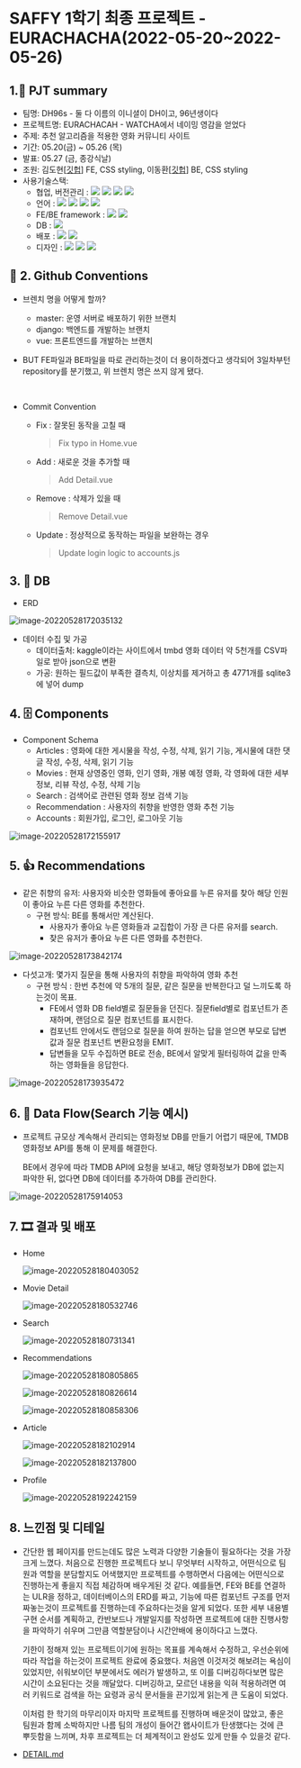# SAFFY 1학기 최종 프로젝트 - EURACHACHA(2022-05-20~2022-05-26)

## 1.:ledger: PJT summary

- 팀명: DH96s - 둘 다 이름의 이니셜이 DH이고, 96년생이다
- 프로젝트명: EURACHACAH - WATCHA에서 네이밍 영감을 얻었다
- 주제: 추천 알고리즘을 적용한 영화 커뮤니티 사이트
- 기간: 05.20(금) ~ 05.26 (목)
- 발표: 05.27 (금, 종강식날)
- 조원: 김도현[[깃헙](https://github.com/MoCCo329/fresh-tomatoes-vue)] FE, CSS styling, 이동환[[깃헙](https://github.com/onghwand/fresh-tomatoes-django)] BE, CSS styling
- 사용기술스택:
  - 협업, 버전관리 : <img src="https://img.shields.io/badge/git-F05032?style=for-the-badge&logo=git&logoColor=white"> <img src="https://img.shields.io/badge/github-181717?style=for-the-badge&logo=github&logoColor=white"> <img src="https://img.shields.io/badge/discord-5865F2?style=for-the-badge&logo=discord&logoColor=white"> <img src="https://img.shields.io/badge/Notion-000000?style=for-the-badge&logo=notion&logoColor=white">
  - 언어 : <img src="https://img.shields.io/badge/python-3776AB?style=for-the-badge&logo=python&logoColor=white"> <img src="https://img.shields.io/badge/JavaScript-F7DF1E?style=for-the-badge&logo=javascript&logoColor=white"> <img src="https://img.shields.io/badge/html5-E34F26?style=for-the-badge&logo=html5&logoColor=white"> <img src="https://img.shields.io/badge/CSS-1572B6?style=for-the-badge&logo=css3&logoColor=white">
  - FE/BE framework : <img src="https://img.shields.io/badge/Vue-4Fc08D?style=for-the-badge&logo=vue.js&logoColor=white"> <img src="https://img.shields.io/badge/django-092E20?style=for-the-badge&logo=django&logoColor=white">
  - DB : <img src="https://img.shields.io/badge/SQLite-003B57?style=for-the-badge&logo=sqlite&logoColor=white">
  - 배포 : <img src="https://img.shields.io/badge/Netlify-00C7B7?style=for-the-badge&logo=netlify&logoColor=white"> <img src="https://img.shields.io/badge/AmazonAWS-FF990B?style=for-the-badge&logo=amazonaws&logoColor=white">
  - 디자인 : <img src="https://img.shields.io/badge/Swagger-85EA2D?style=for-the-badge&logo=swagger&logoColor=white"> <img src="https://img.shields.io/badge/Bootstrap-79512B3?style=for-the-badge&logo=bootstrap&logoColor=white"> <img src="https://img.shields.io/badge/FontAwesome-528DD7?style=for-the-badge&logo=FontAwesome&logoColor=white">



## :handshake: 2. Github Conventions

- 브렌치 명을 어떻게 할까?
  - master: 운영 서버로 배포하기 위한 브랜치
  - django: 백엔드를 개발하는 브랜치
  - vue: 프론트엔드를 개발하는 브랜치

- BUT FE파일과 BE파일을 따로 관리하는것이 더 용이하겠다고 생각되어 3일차부턴 repository를 분기했고, 위 브렌치 명은 쓰지 않게 됐다.

<br>

- Commit Convention

  - Fix : 잘못된 동작을 고칠 때

    > Fix typo in Home.vue


  - Add : 새로운 것을 추가할 때

    > Add Detail.vue


  - Remove : 삭제가 있을 때

    > Remove Detail.vue


  - Update : 정상적으로 동작하는 파일을 보완하는 경우

    > Update login logic to accounts.js



## 3. :dolphin: DB

- ERD

![image-20220528172035132](README.assets/image-20220528172035132.png)

- 데이터 수집 및 가공
  - 데이터출처: kaggle이라는 사이트에서 tmbd 영화 데이터 약 5천개를 CSV파일로 받아 json으로 변환
  - 가공: 원하는 필드값이 부족한 결측치, 이상치를 제거하고 총 4771개를 sqlite3에 넣어 dump



## 4. :file_cabinet: Components

- Component Schema
  - Articles : 영화에 대한 게시물을 작성, 수정, 삭제, 읽기 기능, 게시물에 대한 댓글 작성, 수정, 삭제, 읽기 기능
  - Movies : 현재 상영중인 영화, 인기 영화, 개봉 예정 영화, 각 영화에 대한 세부 정보, 리뷰 작성, 수정, 삭제 기능
  - Search : 검색어로 관련된 영화 정보 검색 기능
  - Recommendation : 사용자의 취향을 반영한 영화 추천 기능
  - Accounts : 회원가입, 로그인, 로그아웃 기능


![image-20220528172155917](README.assets/image-20220528172155917.png)



## 5. :thumbsup: Recommendations

- 같은 취향의 유저: 사용자와 비슷한 영화들에 좋아요를 누른 유저를 찾아 해당 인원이 좋아요 누른 다른 영화를 추천한다.
  - 구현 방식: BE를 통해서만 계산된다.
    - 사용자가 좋아요 누른 영화들과 교집합이 가장 큰 다른 유저를 search.
    - 찾은 유저가 좋아요 누른 다른 영화를 추천한다.

![image-20220528173842174](README.assets/image-20220528173842174.png)

- 다섯고개: 몇가지 질문을 통해 사용자의 취향을 파악하여 영화 추천
  - 구현 방식 : 한번 추천에 약 5개의 질문, 같은 질문을 반복한다고 덜 느끼도록 하는것이 목표.
    - FE에서 영화 DB field별로 질문들을 던진다. 질문field별로 컴포넌트가 존재하며, 랜덤으로 질문 컴포넌트를 표시한다.
    - 컴포넌트 안에서도 랜덤으로 질문을 하여 원하는 답을 얻으면 부모로 답변값과 질문 컴포넌트 변환요청을 EMIT.
    - 답변들을 모두 수집하면 BE로 전송, BE에서 알맞게 필터링하여 값을 만족하는 영화들을 응답한다.

![image-20220528173935472](README.assets/image-20220528173935472.png)



## 6. :fried_egg: Data Flow(Search 기능 예시)

- 프로젝트 규모상 계속해서 관리되는 영화정보 DB를 만들기 어렵기 때문에, TMDB 영화정보 API를 통해 이 문제를 해결한다.

  BE에서 경우에 따라 TMDB API에 요청을 보내고, 해당 영화정보가 DB에 없는지 파악한 뒤, 없다면 DB에 데이터를 추가하여 DB를 관리한다.

![image-20220528175914053](README.assets/image-20220528175914053.png)



## 7. :film_strip: 결과 및 배포

- Home

  ![image-20220528180403052](README.assets/image-20220528180403052.png)

- Movie Detail

  ![image-20220528180532746](README.assets/image-20220528180532746.png)

- Search

  ![image-20220528180731341](README.assets/image-20220528180731341.png)

- Recommendations

  ![image-20220528180805865](README.assets/image-20220528180805865.png)

  ![image-20220528180826614](README.assets/image-20220528180826614.png)

  ![image-20220528180858306](README.assets/image-20220528180858306.png)

- Article

  ![image-20220528182102914](README.assets/image-20220528182102914.png)

  ![image-20220528182137800](README.assets/image-20220528182137800.png)

- Profile

  ![image-20220528192242159](README.assets/image-20220528192242159.png)



## 8. 느낀점 및 디테일

- 간단한 웹 페이지를 만드는데도 많은 노력과 다양한 기술들이 필요하다는 것을 가장 크게 느꼈다. 처음으로 진행한 프로젝트다 보니 무엇부터 시작하고, 어떤식으로 팀원과 역할을 분담할지도 어색했지만 프로젝트를 수행하면서 다음에는 어떤식으로 진행하는게 좋을지 직접 체감하며 배우게된 것 같다. 예를들면, FE와 BE를 연결하는 ULR을 정하고, 데이터베이스의 ERD를 짜고, 기능에 따른 컴포넌트 구조를 먼저 짜놓는것이 프로젝트를 진행하는데 주요하다는것을 알게 되었다. 또한 세부 내용별 구현 순서를 계획하고, 칸반보드나 개발일지를 작성하면 프로젝트에 대한 진행사항을 파악하기 쉬우며 그만큼 역할분담이나 시간안배에 용이하다고 느꼈다. 

  기한이 정해져 있는 프로젝트이기에 원하는 목표를 계속해서 수정하고, 우선순위에 따라 작업을 하는것이 프로젝트 완료에 중요했다. 처음엔 이것저것 해보려는 욕심이 있었지만, 쉬워보이던 부분에서도 에러가 발생하고, 또 이를 디버깅하다보면 많은 시간이 소요된다는 것을 깨달았다. 디버깅하고, 모르던 내용을 익혀 적용하려면 여러 키워드로 검색을 하는 요령과 공식 문서들을 끈기있게 읽는게 큰 도움이 되었다.

  이처럼 한 학기의 마무리이자 마지막 프로젝트를 진행하며 배운것이 많았고, 좋은 팀원과 함께 소박하지만 나름 팀의 개성이 들어간 왭사이트가 탄생했다는 것에 큰 뿌듯함을 느끼며, 차후 프로젝트는 더 체계적이고 완성도 있게 만들 수 있을것 같다.

- [DETAIL.md](./DETAIL.md)